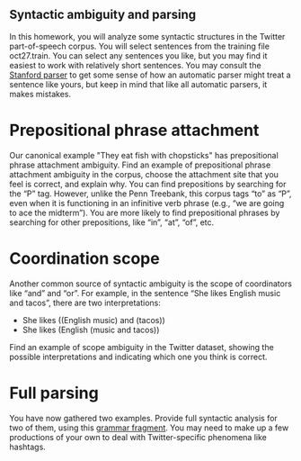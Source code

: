 Syntactic ambiguity and parsing
----------

In this homework, you will analyze some syntactic structures in the
Twitter part-of-speech corpus. You will select sentences from the
training file oct27.train. You can select any sentences you like, but
you may find it easiest to work with relatively short sentences. You
may consult the [Stanford parser](http://nlp.stanford.edu:8080/parser/) to get some sense of how an automatic parser might treat a sentence like yours, but keep in mind that like all automatic parsers, it makes mistakes.

# Prepositional phrase attachment #

Our canonical example "They eat fish with chopsticks" has
prepositional phrase attachment ambiguity. Find an example of
prepositional phrase attachment ambiguity in the corpus, choose the
attachment site that you feel is correct, and explain why. You can
find prepositions by searching for the “P” tag. However, unlike the
Penn Treebank, this corpus tags “to” as “P”, even when it is
functioning in an infinitive verb phrase (e.g., “we are going to ace
the midterm”). You are more likely to find prepositional phrases by
searching for other prepositions, like “in”, “at”, “of”, etc.

# Coordination scope #

Another common source of syntactic ambiguity is the scope of
coordinators like “and” and “or”. For example, in the sentence “She
likes English music and tacos”, there are two interpretations:

- She likes ((English music) and (tacos))
- She likes (English (music and tacos))

Find an example of scope ambiguity in the Twitter dataset, showing the possible interpretations and indicating which one you think is correct.

# Full parsing #

You have now gathered two examples. Provide full syntactic analysis
for two of them, using this [grammar fragment](http://www.cse.buffalo.edu/~rapaport/675w/cfg.pdf). You may need to make up a few productions of your own to deal with Twitter-specific phenomena like hashtags.
